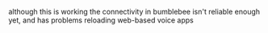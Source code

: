 although this is working the connectivity in bumblebee isn't reliable enough yet, and has problems reloading web-based voice apps